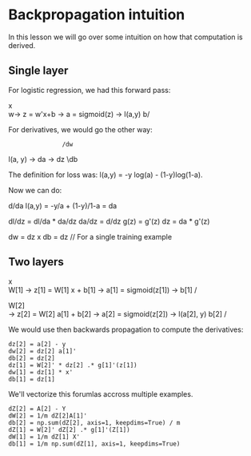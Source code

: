# Backpropagation intuition

In this lesson we will go over some intuition on how that computation is derived.

## Single layer

For logistic regression, we had this forward pass:

x\
w-> z = w'x+b -> a = sigmoid(z) -> l(a,y)
b/

For derivatives, we would go the other way:

                   /dw
l(a, y) -> da -> dz
                   \db

The definition for loss was: l(a,y) = -y log(a) - (1-y)log(1-a).

Now we can do:

d/da l(a,y) = -y/a + (1-y)/1-a = da

dl/dz = dl/da * da/dz
da/dz = d/dz g(z) = g'(z)
dz = da * g'(z)

dw = dz x
db = dz // For a single training example

## Two layers

x    \
W[1] -> z[1] = W[1] x + b[1] -> a[1] = sigmoid(z[1]) ->
b[1] /

W[2] \
     -> z[2] = W[2] a[1] + b[2] -> a[2] = sigmoid(z[2]) -> l(a[2], y)
b[2] /

We would use then backwards propagation to compute the derivatives:

```
dz[2] = a[2] - y
dw[2] = dz[2] a[1]'
db[2] = dz[2]
dz[1] = W[2]' * dz[2] .* g[1]'(z[1])
dw[1] = dz[1] * x'
db[1] = dz[1]
```

We'll vectorize this forumlas accross multiple examples.

```
dZ[2] = A[2] - Y
dW[2] = 1/m dZ[2]A[1]'
db[2] = np.sum(dZ[2], axis=1, keepdims=True) / m
dZ[1] = W[2]' dZ[2] .* g[1]'(Z[1])
dW[1] = 1/m dZ[1] X'
db[1] = 1/m np.sum(dZ[1], axis=1, keepdims=True)
```
